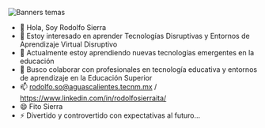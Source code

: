 ![Banners temas](https://github.com/MESierrainnova/MESierrainnova/assets/163678304/218f39e6-14da-4dcc-8250-e93714531380)
- 👋 Hola, Soy Rodolfo Sierra
- 👀 Estoy interesado en aprender Tecnologías Disruptivas y Entornos de Aprendizaje Virtual Disruptivo
- 🌱 Actualmente estoy aprendiendo nuevas tecnologías emergentes en la educación
- 💞️ Busco colaborar con profesionales en tecnología educativa y entornos de aprendizaje en la Educación Superior
- 📫 rodolfo.so@aguascalientes.tecnm.mx / https://www.linkedin.com/in/rodolfosierraita/
- 😄 Fito Sierra
- ⚡ Divertido y controvertido con expectativas al futuro...
